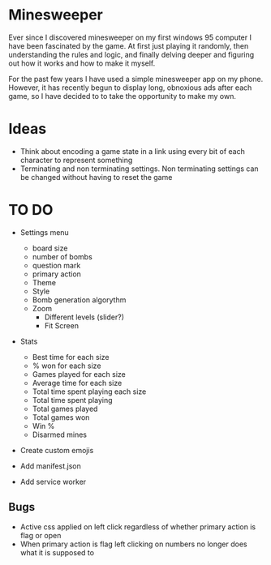 # Minesweeper
Ever since I discovered minesweeper on my first windows 95 computer I have been fascinated by the game. At first just playing it randomly, then understanding the rules and logic, and finally delving deeper and figuring out how it works and how to make it myself.

For the past few years I have used a simple minesweeper app on my phone. However, it has recently begun to display long, obnoxious ads after each game, so I have decided to to take the opportunity to make my own.

# Ideas
- Think about encoding a game state in a link using every bit of each character to represent something
- Terminating and non terminating settings. Non terminating settings can be changed without having to reset the game

# TO DO
- Settings menu
  - board size
  - number of bombs
  - question mark
  - primary action
  - Theme
  - Style
  - Bomb generation algorythm
  - Zoom
    - Different levels (slider?)
    - Fit Screen

- Stats
  - Best time for each size
  - % won for each size
  - Games played for each size
  - Average time for each size
  - Total time spent playing each size
  - Total time spent playing
  - Total games played
  - Total games won
  - Win %
  - Disarmed mines

- Create custom emojis
- Add manifest.json
- Add service worker

## Bugs
- Active css applied on left click regardless of whether primary action is flag or open
- When primary action is flag left clicking on numbers no longer does what it is supposed to